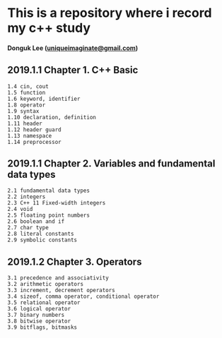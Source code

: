 # This is a repository where i record my c++ study
#### Donguk Lee (uniqueimaginate@gmail.com)

## 2019.1.1 Chapter 1. C++ Basic
```
1.4 cin, cout
1.5 function
1.6 keyword, identifier
1.8 operator
1.9 syntax
1.10 declaration, definition
1.11 header
1.12 header guard
1.13 namespace
1.14 preprocessor
```

## 2019.1.1 Chapter 2. Variables and fundamental data types
```
2.1 fundamental data types
2.2 integers
2.3 C++ 11 Fixed-width integers
2.4 void
2.5 floating point numbers
2.6 boolean and if
2.7 char type
2.8 literal constants
2.9 symbolic constants
```

## 2019.1.2 Chapter 3. Operators
```
3.1 precedence and associativity
3.2 arithmetic operators
3.3	increment, decrement operators
3.4 sizeof, comma operator, conditional operator
3.5 relational operator
3.6 logical operator
3.7 binary numbers
3.8 bitwise operator
3.9 bitflags, bitmasks
```